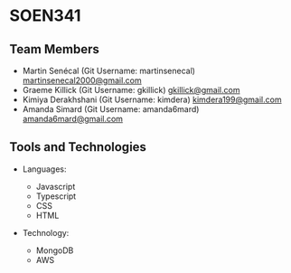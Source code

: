 # SOEN341

## Team Members
- Martin Senécal (Git Username: martinsenecal) martinsenecal2000@gmail.com
- Graeme Killick (Git Username: gkillick) gkillick@gmail.com
- Kimiya Derakhshani (Git Username: kimdera) kimdera199@gmail.com
- Amanda Simard (Git Username: amanda6mard) amanda6mard@gmail.com


## Tools and Technologies
- Languages:
  - Javascript
  - Typescript
  - CSS
  - HTML
  
- Technology:
  - MongoDB
  - AWS
  
